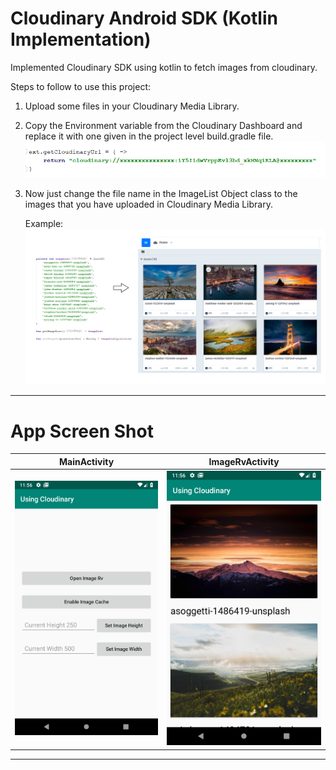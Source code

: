 # Cloudinary Android SDK (Kotlin Implementation)
Implemented Cloudinary SDK using kotlin to fetch images from cloudinary.

Steps to follow to use this project:

1. Upload some files in your Cloudinary Media Library.
2. Copy the Environment variable from the Cloudinary Dashboard and replace it with one
    given in the project level build.gradle file.
    ![](https://raw.githubusercontent.com/abhishekhugetech/cloudinary_android_example_kotlin/master/Screenshot_docs.png)
    
3. Now just change the file name in the ImageList Object class to the images that you
    have uploaded in Cloudinary Media Library.
    
    Example: 
    ![](https://raw.githubusercontent.com/abhishekhugetech/cloudinary_android_example_kotlin/master/Screenshot_1.png)
    
    

---

# App Screen Shot

MainActivity               |  ImageRvActivity
:-------------------------:|:-------------------------:
![](https://raw.githubusercontent.com/abhishekhugetech/cloudinary_android_example_kotlin/master/Screenshot_1560968762.png)  |  ![](https://raw.githubusercontent.com/abhishekhugetech/cloudinary_android_example_kotlin/master/Screenshot_1560968768.png)


---
